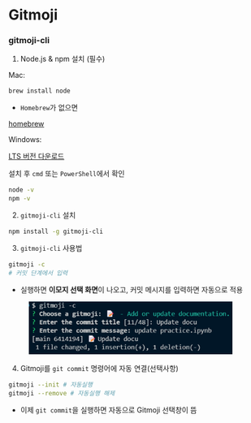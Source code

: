 # Gitmoji

### gitmoji-cli

1. Node.js & npm 설치 (필수)

Mac:

```bash
brew install node 
```

* `Homebrew`가 없으면&#x20;

[homebrew](https://brew.sh/)





Windows:

[LTS 버전 다운로드](https://nodejs.org/ko)

설치 후 `cmd` 또는 `PowerShell`에서 확인

```bash
node -v
npm -v
```



2. `gitmoji-cli` 설치

```bash
npm install -g gitmoji-cli
```



3. `gitmoji-cli` 사용법

```bash
gitmoji -c
# 커밋 단계에서 입력
```

* 실행하면 **이모지 선택 화면**이 나오고, 커밋 메시지를 입력하면 자동으로 적용

<div align="left"><figure><img src="../../../.gitbook/assets/image.png" alt="" width="401"><figcaption></figcaption></figure></div>





4. Gitmoji를 `git commit` 명령어에 자동 연결(선택사항)

```bash
gitmoji --init # 자동실행
gitmoji --remove # 자동실행 해제
```

* 이제 `git commit`을 실행하면 자동으로 Gitmoji 선택창이 뜸



